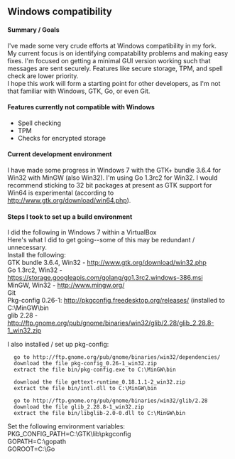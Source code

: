 Windows compatibility
---------------------

#### Summary / Goals
I've made some very crude efforts at Windows compatibility in my fork.  
My current focus is on identifying compatability problems and making easy fixes. 
I'm focused on getting a minimal GUI version working such that messages are sent securely. Features like secure storage, TPM, and spell check are lower priority.  
I hope this work will form a starting point for other developers, as I'm not that familiar with Windows, GTK, Go, or even Git.

#### Features currently not compatible with Windows
+ Spell checking
+ TPM
+ Checks for encrypted storage

#### Current development environment
I have made some progress in Windows 7 with the GTK+ bundle 3.6.4 for Win32 with MinGW (also Win32). I'm using Go 1.3rc2 for Win32. I would recommend sticking to 32 bit packages at present as GTK support for Win64 is experimental (according to http://www.gtk.org/download/win64.php).  


#### Steps I took to set up a build environment
I did the following in Windows 7 within a VirtualBox  
Here's what I did to get going--some of this may be redundant / unnecessary.  
Install the following:  
GTK bundle 3.6.4, Win32 - http://www.gtk.org/download/win32.php  
Go 1.3rc2, Win32 - https://storage.googleapis.com/golang/go1.3rc2.windows-386.msi  
MinGW, Win32 - http://www.mingw.org/  
Git  
Pkg-config 0.26-1: http://pkgconfig.freedesktop.org/releases/ (installed to C:\MinGW\bin  
glib 2.28 - http://ftp.gnome.org/pub/gnome/binaries/win32/glib/2.28/glib_2.28.8-1_win32.zip  

I also installed / set up pkg-config:  
```  
  go to http://ftp.gnome.org/pub/gnome/binaries/win32/dependencies/  
  download the file pkg-config_0.26-1_win32.zip  
  extract the file bin/pkg-config.exe to C:\MinGW\bin  

  download the file gettext-runtime_0.18.1.1-2_win32.zip  
  extract the file bin/intl.dll to C:\MinGW\bin  

  go to http://ftp.gnome.org/pub/gnome/binaries/win32/glib/2.28  
  download the file glib_2.28.8-1_win32.zip  
  extract the file bin/libglib-2.0-0.dll to C:\MinGW\bin  
```

Set the following environment variables:  
PKG_CONFIG_PATH=C:\GTK\lib\pkgconfig  
GOPATH=C:\gopath  
GOROOT=C:\Go  
